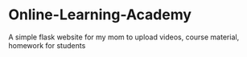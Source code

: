 # Online-Learning-Academy
A simple flask website for my mom to upload videos, course material, homework for students
